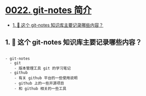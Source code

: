 # [0022. git-notes 简介](https://github.com/tnotesjs/TNotes.git-notes/tree/main/notes/0022.%20git-notes%20%E7%AE%80%E4%BB%8B)

<!-- region:toc -->

- [1. 🤔 这个 git-notes 知识库主要记录哪些内容？](#1--这个-git-notes-知识库主要记录哪些内容)

<!-- endregion:toc -->

## 1. 🤔 这个 git-notes 知识库主要记录哪些内容？

```markmap

- git-notes
  - git
    - 版本管理工具 git 的学习笔记
  - github
    - 有关 github 平台的一些使用说明
    - github 上的一些开源项目
    - 和 github 相关的一些工具

```
